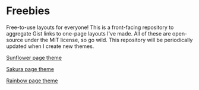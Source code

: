 # Freebies
Free-to-use layouts for everyone! This is a front-facing repository to aggregate Gist links to one-page layouts I've made. All of these are open-source under the MIT license, so go wild. This repository will be periodically updated when I create new themes.

[Sunflower page theme](https://gist.github.com/js044/e726caf2f2adc9374b14716e34527f37)

[Sakura page theme](https://gist.github.com/js044/7b74c883a7fc091f1eb68614b6ea6e28)

[Rainbow page theme](https://gist.github.com/js044/213429dbb42e8c852d6747c24c6097ac)
